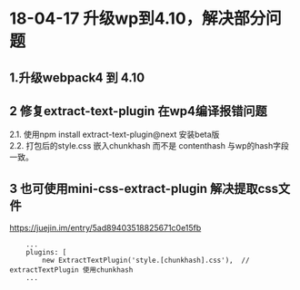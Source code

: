 # 18-04-17 升级wp到4.10，解决部分问题

## 1.升级webpack4 到 4.10
## 2 修复extract-text-plugin 在wp4编译报错问题
2.1. 使用npm install extract-text-plugin@next 安装beta版  
2.2. 打包后的style.css 嵌入chunkhash 而不是 contenthash 与wp的hash字段一致。
## 3 也可使用mini-css-extract-plugin 解决提取css文件 
https://juejin.im/entry/5ad89403518825671c0e15fb
```
    ...
    plugins: [
        new ExtractTextPlugin('style.[chunkhash].css'),  // extractTextPlugin 使用chunkhash
    ...
```